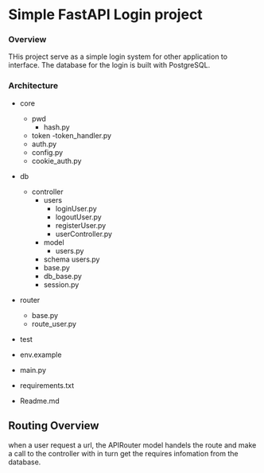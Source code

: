 # Simple FastAPI Login project #

### Overview
THis project serve as a simple login system for other application to interface. The database for the login is built with PostgreSQL.

### Architecture

- core
    - pwd 
        - hash.py
    - token
        -token_handler.py
    - auth.py
    - config.py
    - cookie_auth.py
- db
    - controller
        - users
            - loginUser.py
            - logoutUser.py
            - registerUser.py
            - userController.py
        - model
            - users.py
        - schema 
             users.py
        - base.py
        - db_base.py
        - session.py
- router
    - base.py
    - route_user.py

- test
- env.example
- main.py
- requirements.txt
- Readme.md

## Routing Overview
when a user request a url, the APIRouter model handels the route and make a call to the controller with in turn get the requires infomation from the database. 



<!-- 
async def get_current_user(token: str = Depends(oauth2_scheme)):
    user = fake_decode_token(token)
    return user
@app.get("/users/me")
async def read_users_me(current_user: User = Depends(get_current_user)): 
    return current_user
    
    -->